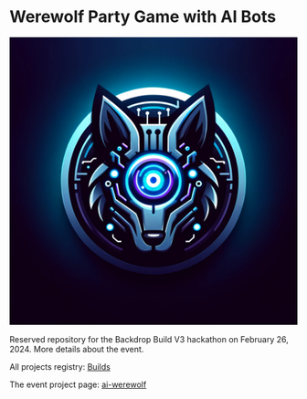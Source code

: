 # Werewolf Party Game with AI Bots

![logo](werewolf-ai-logo-1.png)

Reserved repository for the Backdrop Build V3 hackathon on February 26, 2024. More details about the event.

All projects registry: [Builds](https://backdropbuild.com/builds)

The event project page: [ai-werewolf](https://backdropbuild.com/v3/ai-werewolf)
